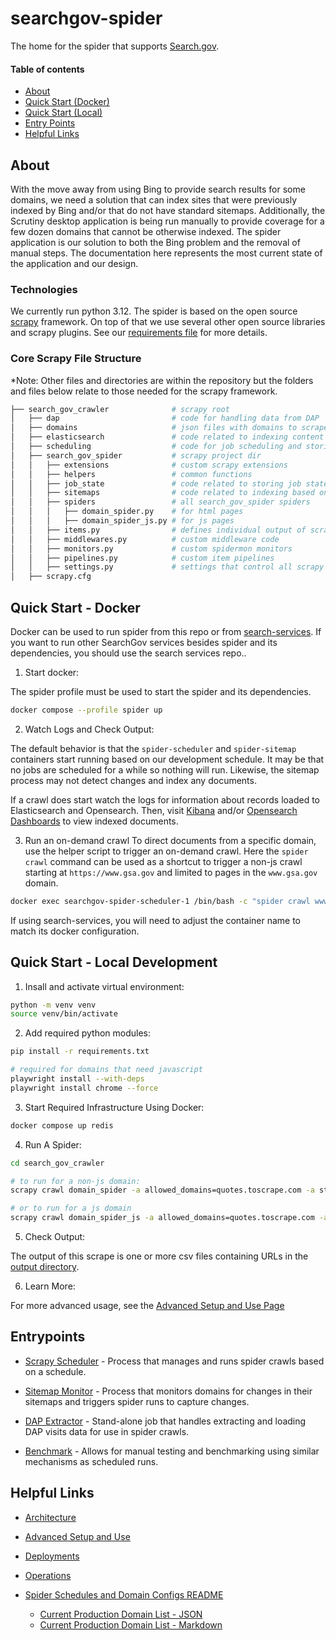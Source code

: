 # searchgov-spider
The home for the spider that supports [Search.gov](https://www.search.gov).

#### Table of contents
* [About](#about)
* [Quick Start (Docker)](#quick-start---docker)
* [Quick Start (Local)](#quick-start---local-development)
* [Entry Points](#entrypoints)
* [Helpful Links](#helpful-links)

## About
With the move away from using Bing to provide search results for some domains, we need a solution that can index sites that were previously indexed by Bing and/or that do not have standard sitemaps.  Additionally, the Scrutiny desktop application is being run manually to provide coverage for a few dozen domains that cannot be otherwise indexed.  The spider application is our solution to both the Bing problem and the removal of manual steps.  The documentation here represents the most current state of the application and our design.

### Technologies
We currently run python 3.12.  The spider is based on the open source [scrapy](https://scrapy.org/) framework.  On top of that we use several other open source libraries and scrapy plugins.  See our [requirements file](search_gov_crawler/requirements.txt) for more details.

### Core Scrapy File Structure
*Note: Other files and directories are within the repository but the folders and files below relate to those needed for the scrapy framework.

```bash
├── search_gov_crawler              # scrapy root
│   ├── dap                         # code for handling data from DAP
│   ├── domains                     # json files with domains to scrape
│   ├── elasticsearch               # code related to indexing content in elasticsearch
│   ├── scheduling                  # code for job scheduling and storing schedules in redis
│   ├── search_gov_spider           # scrapy project dir
│   │   ├── extensions              # custom scrapy extensions
│   │   ├── helpers                 # common functions
│   │   ├── job_state               # code related to storing job state in redis
│   │   ├── sitemaps                # code related to indexing based on sitemap data
│   │   ├── spiders                 # all search_gov_spider spiders
│   │   │   ├── domain_spider.py    # for html pages
│   │   │   ├── domain_spider_js.py # for js pages
│   │   ├── items.py                # defines individual output of scrapes
│   │   ├── middlewares.py          # custom middleware code
│   │   ├── monitors.py             # custom spidermon monitors
│   │   ├── pipelines.py            # custom item pipelines
│   │   ├── settings.py             # settings that control all scrapy jobs
│   ├── scrapy.cfg
```

## Quick Start - Docker
Docker can be used to run spider from this repo or from [search-services](https://www.github.com/GSA/search-services).  If you want to run other SearchGov services besides spider and its dependencies, you should use the search services repo..

1. Start docker:

The spider profile must be used to start the spider and its dependencies.
```bash
docker compose --profile spider up
```

2. Watch Logs and Check Output:

The default behavior is that the `spider-scheduler` and `spider-sitemap` containers start running based on our development schedule.  It may be that no jobs are scheduled for a while so nothing will run.  Likewise, the sitemap process may not detect changes and index any documents.

If a crawl does start watch the logs for information about records loaded to Elasticsearch and Opensearch.  Then, visit [Kibana](http://localhost:5601) and/or [Opensearch Dashboards](http://localhost:5602) to view indexed documents.

3. Run an on-demand crawl
To direct documents from a specific domain, use the helper script to trigger an on-demand crawl.  Here the `spider crawl` command can be used as a shortcut to trigger a non-js crawl starting at `https://www.gsa.gov` and limited to pages in the `www.gsa.gov` domain.

```bash
docker exec searchgov-spider-scheduler-1 /bin/bash -c "spider crawl www.gsa.gov https://www.gsa.gov"
```
If using search-services, you will need to adjust the container name to match its docker configuration.


## Quick Start - Local Development

1. Insall and activate virtual environment:
```bash
python -m venv venv
source venv/bin/activate
```

2. Add required python modules:
```bash
pip install -r requirements.txt

# required for domains that need javascript
playwright install --with-deps
playwright install chrome --force
```

3. Start Required Infrastructure Using Docker:
```bash
docker compose up redis
```

4. Run A Spider:
```bash
cd search_gov_crawler

# to run for a non-js domain:
scrapy crawl domain_spider -a allowed_domains=quotes.toscrape.com -a start_urls=https://quotes.toscrape.com -a output_target=csv

# or to run for a js domain
scrapy crawl domain_spider_js -a allowed_domains=quotes.toscrape.com -a start_urls=https://quotes.toscrape.com/js -a output_target=csv
```

5. Check Output:

The output of this scrape is one or more csv files containing URLs in the [output directory](search_gov_crawler/output).

6. Learn More:

For more advanced usage, see the [Advanced Setup and Use Page](docs/advanced_setup_and_use.md)

## Entrypoints
* [Scrapy Scheduler](search_gov_crawler/scrapy_scheduler.py) - Process that manages and runs spider crawls based on a schedule.

* [Sitemap Monitor](search_gov_crawler/run_sitemap_monitor.py) - Process that monitors domains for changes in their sitemaps and triggers spider runs to capture changes.

* [DAP Extractor](search_gov_crawler/dap_extractor.py) - Stand-alone job that handles extracting and loading DAP visits data for use in spider crawls.

* [Benchmark](search_gov_crawler/benchmark.py) - Allows for manual testing and benchmarking using similar mechanisms as scheduled runs.

## Helpful Links
* [Architecture](docs/architecture.md)

* [Advanced Setup and Use](docs/advanced_setup_and_use.md)

* [Deployments](docs/deployments.md)

* [Operations](docs/operations.md)

* [Spider Schedules and Domain Configs README](search_gov_crawler/domains/README.md)
  * [Current Production Domain List - JSON](search_gov_crawler/domains/crawl-sites-production.json)
  * [Current Production Domain List - Markdown](search_gov_crawler/domains/crawl-sites-production.md)
